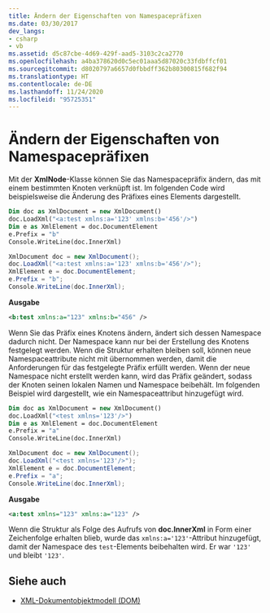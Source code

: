 ```yaml
---
title: Ändern der Eigenschaften von Namespacepräfixen
ms.date: 03/30/2017
dev_langs:
- csharp
- vb
ms.assetid: d5c87cbe-4d69-429f-aad5-3103c2ca2770
ms.openlocfilehash: a4ba378620d0c5ec01aaa5d87020c33fdbffcf01
ms.sourcegitcommit: d8020797a6657d0fbbdff362b80300815f682f94
ms.translationtype: HT
ms.contentlocale: de-DE
ms.lasthandoff: 11/24/2020
ms.locfileid: "95725351"
---
```

# <a name="changing-namespace-prefix-properties"></a>Ändern der Eigenschaften von Namespacepräfixen

Mit der **XmlNode**-Klasse können Sie das Namespacepräfix ändern, das mit einem bestimmten Knoten verknüpft ist. Im folgenden Code wird beispielsweise die Änderung des Präfixes eines Elements dargestellt.  
  
```vb  
Dim doc as XmlDocument = new XmlDocument()  
doc.LoadXml("<a:test xmlns:a='123' xmlns:b='456'/>")  
Dim e as XmlElement = doc.DocumentElement  
e.Prefix = "b"  
Console.WriteLine(doc.InnerXml)  
```  
  
```csharp  
XmlDocument doc = new XmlDocument();  
doc.LoadXml("<a:test xmlns:a='123' xmlns:b='456'/>");  
XmlElement e = doc.DocumentElement;
e.Prefix = "b";  
Console.WriteLine(doc.InnerXml);  
```  
  
 **Ausgabe**  
  
```xml  
<b:test xmlns:a="123" xmlns:b="456" />  
```  
  
 Wenn Sie das Präfix eines Knotens ändern, ändert sich dessen Namespace dadurch nicht. Der Namespace kann nur bei der Erstellung des Knotens festgelegt werden. Wenn die Struktur erhalten bleiben soll, können neue Namespaceattribute nicht mit übernommen werden, damit die Anforderungen für das festgelegte Präfix erfüllt werden. Wenn der neue Namespace nicht erstellt werden kann, wird das Präfix geändert, sodass der Knoten seinen lokalen Namen und Namespace beibehält. Im folgenden Beispiel wird dargestellt, wie ein Namespaceattribut hinzugefügt wird.  
  
```vb  
Dim doc as XmlDocument = new XmlDocument()  
doc.LoadXml("<test xmlns='123'/>")  
Dim e as XmlElement = doc.DocumentElement  
e.Prefix = "a"  
Console.WriteLine(doc.InnerXml)  
```  
  
```csharp  
XmlDocument doc = new XmlDocument();  
doc.LoadXml("<test xmlns='123'/>");  
XmlElement e = doc.DocumentElement;
e.Prefix = "a";  
Console.WriteLine(doc.InnerXml);  
```  
  
 **Ausgabe**  
  
```xml  
<a:test xmlns="123" xmlns:a="123" />  
```  
  
 Wenn die Struktur als Folge des Aufrufs von **doc.InnerXml** in Form einer Zeichenfolge erhalten blieb, wurde das `xmlns:a='123'`-Attribut hinzugefügt, damit der Namespace des `test`-Elements beibehalten wird. Er war `'123'` und bleibt `'123'`.  
  
## <a name="see-also"></a>Siehe auch

- [XML-Dokumentobjektmodell (DOM)](xml-document-object-model-dom.md)

